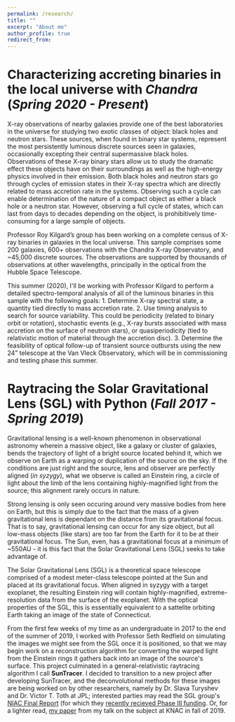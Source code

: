 ```yaml
---
permalink: /research/
title: ""
excerpt: "About me"
author_profile: true
redirect_from: 
---
```


# Characterizing accreting binaries in the local universe with *Chandra* (*Spring 2020 - Present*)

X-ray observations of nearby galaxies provide one of the best laboratories in the universe for studying two exotic classes of object: black holes and neutron stars. These sources, when found in binary star systems, represent the most persistently luminous discrete sources seen in galaxies, occasionally excepting their central supermassive black holes. Observations of these X-ray binary stars allow us to study the dramatic effect these objects have on their surroundings as well as the high-energy physics involved in their emission. Both black holes and neutron stars go through cycles of emission states in their X-ray spectra which are directly related to mass accretion rate in the systems. Observing such a cycle can enable determination of the nature of a compact object as either a black hole or a neutron star. However, observing a full cycle of states, which can last from days to decades depending on the object, is prohibitively time-consuming for a large sample of objects.

Professor Roy Kilgard’s group has been working on a complete census of X-ray binaries in galaxies in the local universe. This sample comprises some 200 galaxies, 600+ observations with the Chandra X-ray Observatory, and ~45,000 discrete sources. The observations are supported by thousands of observations at other wavelengths, principally in the optical from the Hubble Space Telescope.

This summer (2020), I'll be working with Professor Kilgard to perform a detailed spectro-temporal analysis of all of the luminous binaries in this sample with the following goals: 1. Determine X-ray spectral state, a quantity tied directly to mass accretion rate. 2. Use timing analysis to search for source variability. This could be periodicity (related to binary orbit or rotation), stochastic events (e.g., X-ray bursts associated with mass accretion on the surface of neutron stars), or quasiperiodicity (tied to relativistic motion of material through the accretion disc). 3. Determine the feasibility of optical follow-up of transient source outbursts using the new 24” telescope at the Van Vleck Observatory, which will be in commissioning and testing phase this summer.

# Raytracing the Solar Gravitational Lens (SGL) with Python (*Fall 2017 - Spring 2019*)

Gravitational lensing is a well-known phenomenon in observational astronomy wherein a massive object, like a galaxy or cluster of galaxies, bends the trajectory of light of a bright source located behind it, which we observe on Earth as a warping or duplication of the source on the sky. If the conditions are just right and the source, lens and observer are perfectly aligned (<i>in syzygy</i>), what we observe is called an Einstein ring, a circle of light about the limb of the lens containing highly-magnified light from the source; this alignment rarely occurs in nature.

Strong lensing is only seen occuring around very massive bodies from here on Earth, but this is simply due to the fact that the mass of a given gravitational lens is dependant on the distance from its gravitational focus. That is to say, gravitational lensing can occur for any size object, but all low-mass objects (like stars) are too far from the Earth for it to be at their gravitational focus. The Sun, even, has a gravitational focus at a minimum of ~550AU - it is this fact that the Solar Gravitational Lens (SGL) seeks to take advantage of.

The Solar Gravitational Lens (SGL) is a theoretical space telescope comprised of a modest meter-class telescope pointed at the Sun and placed at its gravitational focus. When aligned in syzygy with a target exoplanet, the resulting Einstein ring will contain highly-magnified, extreme-resolution data from the surface of the exoplanet. With the optical properties of the SGL, this is essentially equivalent to a sattelite orbiting Earth taking an image of the state of Connecticut.

From the first few weeks of my time as an undergraduate in 2017 to the end of the summer of 2019, I worked with Professor Seth Redfield on simulating the images we might see from the SGL once it is positioned, so that we may begin work on a reconstruction algorithm for converting the warped light from the Einstein rings it gathers back into an image of the source's surface. This project culminated in a general-relativistic raytracing algorithm I call <b style='font: courier'>SunTracer</b>. I decided to transition to a new project after developing SunTracer, and the deconvolutional methods for these images are being worked on by other researchers, namely by Dr. Slava Turyshev and Dr. Victor T. Toth at JPL; interested parties may read the SGL group's [NIAC Final Report](https://arxiv.org/pdf/2002.11871.pdf) (for which they [recently recieved Phase III funding](https://www.nasa.gov/press-release/nasa-selects-early-stage-technology-concepts-for-new-continued-study). Or, for a lighter read, [my paper](https://mvtea.github.io/files/tea_knac2019.pdf) from my talk on the subject at KNAC in fall of 2019.
